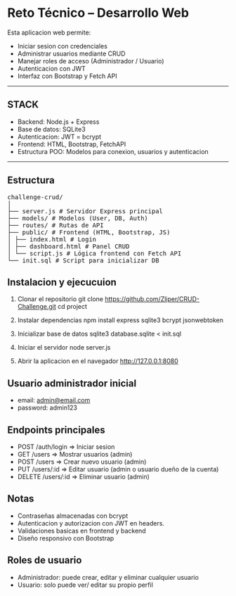 # Reto Técnico – Desarrollo Web

Esta aplicacion web permite:
 - Iniciar sesion con credenciales
 - Administrar usuarios mediante CRUD
 - Manejar roles de acceso (Administrador / Usuario)
 - Autenticacion con JWT
 - Interfaz con Bootstrap y Fetch API

--------------------------------------------------------------------------

 ## STACK
 - Backend: Node.js + Express
 - Base de datos: SQLite3
 - Autenticacion: JWT = bcrypt
 - Frontend: HTML, Bootstrap, FetchAPI
 - Estructura POO: Modelos para conexion, usuarios y autenticacion

 -------------------------------------------------------------------------

 ## Estructura
 <pre>
challenge-crud/
│
├── server.js # Servidor Express principal
├── models/ # Modelos (User, DB, Auth)
├── routes/ # Rutas de API
├── public/ # Frontend (HTML, Bootstrap, JS)
│ ├── index.html # Login
│ ├── dashboard.html # Panel CRUD
│ └── script.js # Lógica frontend con Fetch API
└── init.sql # Script para inicializar DB
</pre>

## Instalacion y ejecucuion
1. Clonar el repositorio
   git clone https://github.com/Zliper/CRUD-Challenge.git
   cd project

2. Instalar dependencias
    npm install express sqlite3 bcrypt jsonwebtoken

3. Inicializar base de datos
    sqlite3 database.sqlite < init.sql

4. Iniciar el servidor
    node server.js

5. Abrir la aplicacion en el navegador
    http://127.0.0.1:8080

## Usuario administrador inicial
 - email: admin@email.com
 - password: admin123

## Endpoints principales
 - POST /auth/login => Iniciar sesion
 - GET /users => Mostrar usuarios (admin)
 - POST /users => Crear nuevo usuario (admin)
 - PUT /users/:id => Editar usuario (admin o usuario dueño de la cuenta)
 - DELETE /users/:id => Eliminar usuario (admin)

 ## Notas
 - Contraseñas almacenadas con bcrypt
 - Autenticacion y autorizacion con JWT en headers.
 - Validaciones basicas en frontend y backend
 - Diseño responsivo con Bootstrap

 ## Roles de usuario
 - Administrador: puede crear, editar y eliminar cualquier usuario
 - Usuario: solo puede ver/ editar su propio perfil
